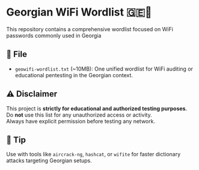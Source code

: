 # Georgian WiFi Wordlist 🇬🇪📡

This repository contains a comprehensive wordlist focused on WiFi passwords commonly used in Georgia

## 📂 File

- `geowifi-wordlist.txt` (~10MB): One unified wordlist for WiFi auditing or educational pentesting in the Georgian context.

## ⚠️ Disclaimer

This project is **strictly for educational and authorized testing purposes**.  
Do **not** use this list for any unauthorized access or activity.  
Always have explicit permission before testing any network.

## 🧠 Tip

Use with tools like `aircrack-ng`, `hashcat`, or `wifite` for faster dictionary attacks targeting Georgian setups.
